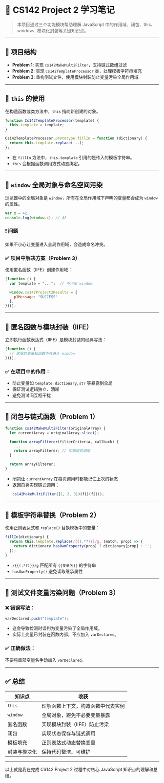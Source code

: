 

 # 📘 CS142 Project 2 学习笔记
 
 > 本项目通过三个功能模块帮助理解 JavaScript 中的作用域、闭包、this、window、模块化封装等关键知识点。
 
 ---
 
 ## 🧩 项目结构
 
 - **Problem 1**: 实现 `cs142MakeMultiFilter`，支持链式数组过滤
 - **Problem 2**: 实现 `Cs142TemplateProcessor` 类，处理模板字符串填充
 - **Problem 3**: 重构测试文件，使用模块封装防止变量污染全局作用域
 
 ---
 
 ## 🔹 `this` 的使用
 
 在构造函数或类方法中，`this` 指向新创建的对象。
 
 ```javascript
 function Cs142TemplateProcessor(template) {
   this.template = template;
 }
 
 Cs142TemplateProcessor.prototype.fillIn = function (dictionary) {
   return this.template.replace(...);
 };
 ```
 
 - 在 `fillIn` 方法中，`this.template` 引用的是传入的模板字符串。
 - `this` 会根据函数调用方式动态绑定。
 
 ---
 
 ## 🔹 `window` 全局对象与命名空间污染
 
 浏览器中的全局对象是 `window`，所有在全局作用域下声明的变量都会成为 `window` 的属性。
 
 ```javascript
 var x = 42;
 console.log(window.x); // 42
 ```
 
 ### ❗️ 问题
 如果不小心让变量进入全局作用域，会造成命名冲突。
 
 ### ✅ 项目中解决方案（Problem 3）
 
 使用匿名函数（IIFE）创建作用域：
 
 ```javascript
 (function () {
   var template = "...";  // 不污染 window
 
   window.cs142Project2Results = {
     p1Message: "SUCCESS"
   };
 })();
 ```
 
 ---
 
 ## 🔹 匿名函数与模块封装（IIFE）
 
 立即执行函数表达式（IIFE）是模块封装的经典写法：
 
 ```javascript
 (function () {
   // 这里的变量和函数不会进入 window
 })();
 ```
 
 ### ✅ 在项目中的作用：
 - 防止变量如 `template`, `dictionary`, `str` 等暴露到全局
 - 保证测试逻辑独立、清晰
 - 避免测试间互相干扰
 
 ---
 
 ## 🔹 闭包与链式函数（Problem 1）
 
 ```javascript
 function cs142MakeMultiFilter(originalArray) {
   let currentArray = originalArray.slice();
 
   function arrayFilterer(filterCriteria, callback) {
     ...
     return arrayFilterer; // 实现链式调用
   }
 
   return arrayFilterer;
 }
 ```
 
 - 闭包让 `currentArray` 在每次调用时都能记住上次的状态
 - 返回自身实现链式调用：
   ```javascript
   cs142MakeMultiFilter([1, 2, 3])(f1)(f2)();
   ```
 
 ---
 
 ## 🔹 模板字符串替换（Problem 2）
 
 使用正则表达式和 `replace()` 替换模板中的变量：
 
 ```javascript
 fillIn(dictionary) {
   return this.template.replace(/{{(.*?)}}/g, (match, prop) => {
     return dictionary.hasOwnProperty(prop) ? dictionary[prop] : '';
   });
 }
 ```
 
 - `/{{(.*?)}}/g` 匹配所有 `{{变量名}}` 的字符串
 - `hasOwnProperty()` 避免读取继承属性
 
 ---
 
 ## 🔎 测试文件变量污染问题（Problem 3）
 
 ### ❌ 错误写法：
 ```javascript
 varDeclared.push("template");
 ```
 
 - 这会导致检测时误判为变量污染了全局作用域。
 - 实际上变量已封装在函数内部，不应加入 `varDeclared`。
 
 ### ✅ 正确做法：
 不要将局部变量名手动加入 `varDeclared`。
 
 ---
 
 ## ✅ 总结
 
 | 知识点 | 收获 |
 |--------|------|
 | `this` | 理解函数上下文，构造函数中代表实例 |
 | `window` | 全局对象，避免不必要变量暴露 |
 | 匿名函数 | 实现模块封装（IIFE）防止污染 |
 | 闭包 | 实现状态保存与链式调用 |
 | 模板填充 | 正则表达式动态替换变量 |
 | 封装与模块化 | 保持代码整洁、可维护 |
 
 ---
 
 以上就是我在完成 CS142 Project 2 过程中对核心 JavaScript 知识点的理解和总结。